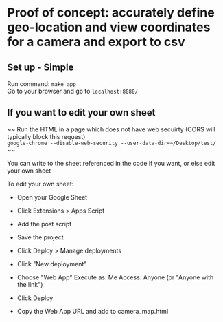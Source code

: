 # Proof of concept: accurately define geo-location and view coordinates for a camera and export to csv

## Set up - Simple
Run command:  `make app` \
Go to your browser and go to `localhost:8080/`

## If you want to edit your own sheet
~~ Run the HTML in a page which does not have web secuirty (CORS will typically block this request)\
`google-chrome --disable-web-security --user-data-dir=~/Desktop/test/` ~~

You can write to the sheet referenced in the code if you want, or else edit your own sheet

To edit your own sheet:
- Open your Google Sheet
- Click Extensions > Apps Script
- Add the post script
- Save the project
- Click Deploy > Manage deployments
- Click "New deployment"
- Choose "Web App"
Execute as: Me
Access: Anyone (or "Anyone with the link")

- Click Deploy
- Copy the Web App URL and add to camera_map.html
